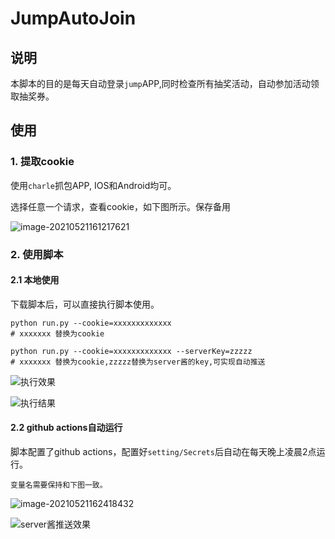 # JumpAutoJoin

## 说明

本脚本的目的是每天自动登录`jump`APP,同时检查所有抽奖活动，自动参加活动领取抽奖券。

## 使用

### 1. 提取cookie

使用`charle`抓包APP, IOS和Android均可。

选择任意一个请求，查看cookie，如下图所示。保存备用

![image-20210521161217621](https://cdn.jsdelivr.net/gh/zytomorrowPic/PicBed@latest/image-20210521161217621.png)

### 2. 使用脚本 

#### 2.1 本地使用

下载脚本后，可以直接执行脚本使用。

```shell
python run.py --cookie=xxxxxxxxxxxxx
# xxxxxxx 替换为cookie

python run.py --cookie=xxxxxxxxxxxxx --serverKey=zzzzz
# xxxxxxx 替换为cookie,zzzzz替换为server酱的key,可实现自动推送
```

![执行效果](https://cdn.jsdelivr.net/gh/zytomorrowPic/PicBed@latest/image-20210521163008490.png)

![执行结果](https://cdn.jsdelivr.net/gh/zytomorrowPic/PicBed@latest/image-20210521163139898.png)

#### 2.2 github actions自动运行

脚本配置了github actions，配置好`setting/Secrets`后自动在每天晚上凌晨2点运行。

`变量名需要保持和下图一致。`

![image-20210521162418432](https://cdn.jsdelivr.net/gh/zytomorrowPic/PicBed@latest/image-20210521162418432.png)

![server酱推送效果](https://cdn.jsdelivr.net/gh/zytomorrowPic/PicBed@latest/image-20210521163353244.png)